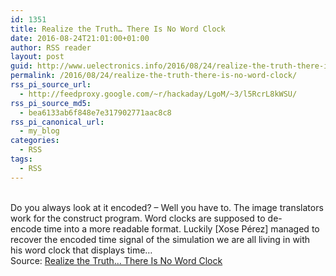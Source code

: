 ```yaml
---
id: 1351
title: Realize the Truth… There Is No Word Clock
date: 2016-08-24T21:01:00+01:00
author: RSS reader
layout: post
guid: http://www.uelectronics.info/2016/08/24/realize-the-truth-there-is-no-word-clock/
permalink: /2016/08/24/realize-the-truth-there-is-no-word-clock/
rss_pi_source_url:
  - http://feedproxy.google.com/~r/hackaday/LgoM/~3/l5RcrL8kWSU/
rss_pi_source_md5:
  - bea6133ab6f848e7e317902771aac8c8
rss_pi_canonical_url:
  - my_blog
categories:
  - RSS
tags:
  - RSS
---
```

&#013;  
Do you always look at it encoded? – Well you have to. The image translators work for the construct program. Word clocks are supposed to de-encode time into a more readable format. Luckily [Xose Pérez] managed to recover the encoded time signal of the simulation we are all living in with his word clock that displays time…&#013;  
Source: <a href="http://feedproxy.google.com/~r/hackaday/LgoM/~3/l5RcrL8kWSU/" target="_blank">Realize the Truth… There Is No Word Clock</a>